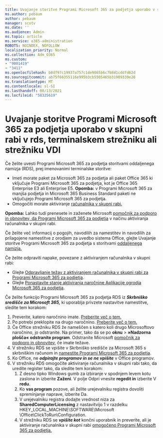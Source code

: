 ```yaml
---
title: Uvajanje storitve Programi Microsoft 365 za podjetja uporabo v skupni rabi v rds, terminalskem strežniku ali strežniku VDI
ms.author: pebaum
author: pebaum
manager: scotv
ms.date: ''
ms.audience: Admin
ms.topic: article
ms.service: o365-administration
ROBOTS: NOINDEX, NOFOLLOW
localization_priority: Normal
ms.collection: Adm_O365
ms.custom:
- "9001419"
- "3411"
ms.openlocfilehash: b8df97c19937a757c1de9865b6c7b8d1cddfd62d
ms.sourcegitcommit: ab75f66355116e995b3cb5505465b31989339e28
ms.translationtype: MT
ms.contentlocale: sl-SI
ms.lasthandoff: 08/13/2021
ms.locfileid: "58325619"
---
```

# <a name="deploying-microsoft-365-apps-for-enterprise-for-shared-use-on-rds-terminal-server-or-vdi"></a>Uvajanje storitve Programi Microsoft 365 za podjetja uporabo v skupni rabi v rds, terminalskem strežniku ali strežniku VDI

Če želite uvesti Programi Microsoft 365 za podjetja storitvami oddaljenega namizja (RDS), prej imenovanimi terminalske storitve:

- Imeti morate paket za Microsoft 365 za podjetja ali paket Office 365 ki vključuje Programi Microsoft 365 za podjetja, kot je Office 365 Enterprise E3 ali Enterprise E5.
   **Opomba:** v Programi Microsoft 365 za manjša podjetja in Microsoft 365 Business Standard paketi ne vključujejo Programi Microsoft 365 za podjetja.
- Omogočiti morate aktiviranje [računalnika v skupni rabi.](https://docs.microsoft.com/DeployOffice/overview-shared-computer-activation)

**Opomba:** Lahko tudi prenesete in zaženete Microsoft [pomočnik za podporo in obnovitev, da Programi Microsoft 365 za podjetja](https://aka.ms/SaRA_OfficeSCA_M365Portal) v načinu aktiviranja računalnika v skupni rabi.

Če želite več informacij o pogojih, navodilih za namestitev in navodilih za prilagojene namestitve z orodjem za uvedbo sistema Office, glejte Uvajanje storitve Programi Microsoft 365 za podjetja s storitvami [oddaljenega namizja.](https://docs.microsoft.com/DeployOffice/deploy-microsoft-365-apps-remote-desktop-services)

Če želite odpraviti napake, povezane z aktiviranjem računalnika v skupni rabi:

- Glejte [Odpravljanje težav z aktiviranjem računalnika v skupni rabi za Programi Microsoft 365 za podjetja](https://docs.microsoft.com/DeployOffice/troubleshoot-shared-computer-activation).
- Glejte [Ponastavite stanje aktiviranja naročnine Aplikacije ogrodja Microsoft 365 za podjetja](https://go.microsoft.com/fwlink/?linkid=2109218).

Če želite funkcijo Programi Microsoft 365 za podjetja RDS iz ***Skrbniško središče za Microsoft 365,*** ki uporablja privzete nastavitve namestitve, sledite tem korakom:

1. Preverite, katero naročnino imate. [Preberite več o tem.](https://docs.microsoft.com/microsoft-365/admin/admin-overview/what-subscription-do-i-have)
2. Po potrebi preklopite na drugo naročnino. [Preberite več o tem.](https://docs.microsoft.com/microsoft-365/commerce/subscriptions/switch-to-a-different-plan)
3. Če Office strežniku RDS že nameščen s katero koli drugo Microsoftovo naročnino, jo odstranite. Na primer, tako da se po **oknu**  >  **»Nadzorna plošča« odstranite program**. Odstranite Microsoft [pomočnik za podporo in obnovitev,](https://aka.ms/SARA-OfficeUninstall-Alchemy) če imate težave.
4. V strežniku RDS se vpišite v Skrbniško središče za Microsoft 365 s skrbniškim računom in [namestite Programi Microsoft 365 za podjetja](https://portal.office.com/OLS/MySoftware.aspx).
5. Ko Office, ne ***odpirajte programov in se ne vpišite*** v Office programov.
6. V strežniku RDS omogočite aktiviranje računalnika v skupni rabi tako, da uredite register tako, da sledite tem korakom:
   1. Z desno tipko Windows gumb za izbiranje v spodnjem levem kotu zaslona in izberite **Zaženi**. V polje Odpri vnesite **regedit in** izberite V **redu**.
   2. Ko **vas program** pozove, ali želite urejevalniku registra dovoliti spreminjanje naprave, izberite Da.
   3. V urejevalniku registra dodajte vrednost niza za **SharedComputerLicensing** z nastavitvijo 1 v razdelku HKEY_LOCAL_MACHINE\SOFTWARE\Microsoft \Office\ClickToRun\Configuration.
   4. V strežniku RDS se ***vpišite kot*** končni uporabnik in preverite, ali je aktiviranje računalnika v skupni rabi [omogočeno Programi Microsoft 365 za podjetja.](https://docs.microsoft.com/DeployOffice/troubleshoot-shared-computer-activation#verify-that-activation-for-microsoft-365-apps-succeeded)
